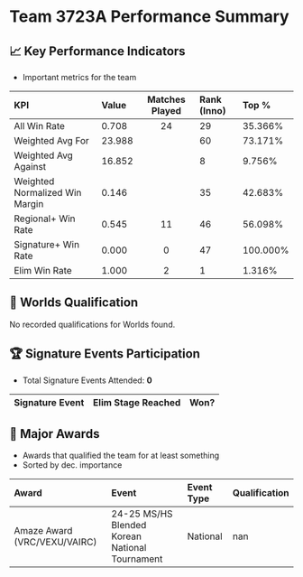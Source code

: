 # Team 3723A Performance Summary

## 📈 Key Performance Indicators
- Important metrics for the team

| KPI | Value | Matches Played | Rank (Inno) | Top % |
|:---|:-----|:--------------:|:----|:-----|
| All Win Rate | 0.708 | 24 | 29 | 35.366% |
| Weighted Avg For | 23.988 |  | 60 | 73.171% |
| Weighted Avg Against | 16.852 |  | 8 | 9.756% |
| Weighted Normalized Win Margin | 0.146 |  | 35 | 42.683% |
| Regional+ Win Rate | 0.545 | 11 | 46 | 56.098% |
| Signature+ Win Rate | 0.000 | 0 | 47 | 100.000% |
| Elim Win Rate | 1.000 | 2 | 1 | 1.316% |


## 🎯 Worlds Qualification
No recorded qualifications for Worlds found.

## 🏆 Signature Events Participation
- Total Signature Events Attended: **0**

| Signature Event | Elim Stage Reached | Won? |
|:----------------|:-------------------|:----|


## 🥇 Major Awards
- Awards that qualified the team for at least something
- Sorted by dec. importance

| Award | Event | Event Type | Qualification |
|:------|:------|:-----------|:--------------|
| Amaze Award (VRC/VEXU/VAIRC) | 24-25 MS/HS Blended Korean National Tournament | National | nan |

